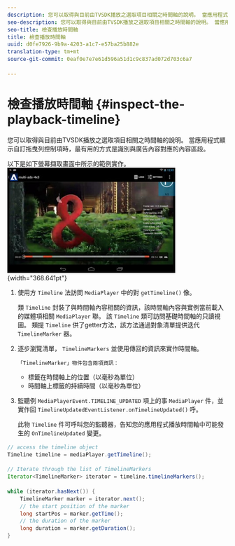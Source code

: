 ```yaml
---
description: 您可以取得與目前由TVSDK播放之選取項目相關之時間軸的說明。 當應用程式顯示自訂拖曳列控制項時，最有用的方式是識別與廣告內容對應的內容區段。
seo-description: 您可以取得與目前由TVSDK播放之選取項目相關之時間軸的說明。 當應用程式顯示自訂拖曳列控制項時，最有用的方式是識別與廣告內容對應的內容區段。
seo-title: 檢查播放時間軸
title: 檢查播放時間軸
uuid: d0fe7926-9b9a-4203-a1c7-e57ba25b882e
translation-type: tm+mt
source-git-commit: 0eaf0e7e7e61d596a51d1c9c837ad072d703c6a7

---
```



# 檢查播放時間軸 {#inspect-the-playback-timeline}

您可以取得與目前由TVSDK播放之選取項目相關之時間軸的說明。 當應用程式顯示自訂拖曳列控制項時，最有用的方式是識別與廣告內容對應的內容區段。

以下是如下螢幕擷取畫面中所示的範例實作。  ![](assets/inspect-playback.jpg){width=&quot;368.641pt&quot;}

1. 使用方 `Timeline` 法訪問 `MediaPlayer` 中的對 `getTimeline()` 像。

   類 `Timeline` 封裝了與時間軸內容相關的資訊，該時間軸內容與實例當前載入的媒體項相關 `MediaPlayer` 聯。 該 `Timeline` 類可訪問基礎時間軸的只讀視圖。 類提 `Timeline` 供了getter方法，該方法通過對象清單提供迭代 `TimelineMarker` 器。

1. 逐步瀏覽清單， `TimelineMarkers` 並使用傳回的資訊來實作時間軸。

       「TimelineMarker」物件包含兩項資訊：
   
   * 標籤在時間軸上的位置（以毫秒為單位）
   * 時間軸上標籤的持續時間（以毫秒為單位）

1. 監聽例 `MediaPlayerEvent.TIMELINE_UPDATED` 項上的事 `MediaPlayer` 件，並實作回 `TimelineUpdatedEventListener.onTimelineUpdated()` 呼。

   此物 `Timeline` 件可呼叫您的監聽器，告知您的應用程式播放時間軸中可能發生的 `OnTimelineUpdated` 變更。

```java
// access the timeline object 
Timeline timeline = mediaPlayer.getTimeline(); 
 
// Iterate through the list of TimelineMarkers 
Iterator<TimelineMarker> iterator = timeline.timelineMarkers(); 
 
while (iterator.hasNext()) { 
    TimelineMarker marker = iterator.next(); 
    // the start position of the marker 
    long startPos = marker.getTime(); 
    // the duration of the marker 
    long duration = marker.getDuration(); 
}
```
